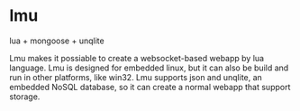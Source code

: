 # lmu
lua + mongoose + unqlite

Lmu makes it possiable to create a websocket-based webapp by lua language. Lmu is designed for embedded linux, but it can also be build and run in other platforms, like win32. Lmu supports json and unqlite, an embedded NoSQL database, so it can create a normal webapp that support storage.
